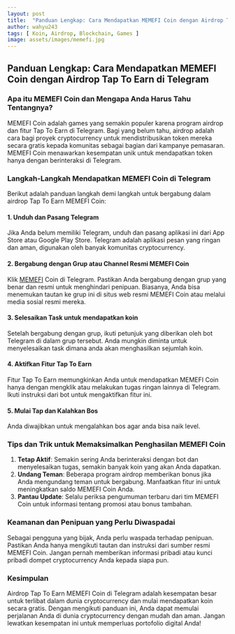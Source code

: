 ```yaml
---
layout: post
title:  "Panduan Lengkap: Cara Mendapatkan MEMEFI Coin dengan Airdrop Tap To Earn di Telegram"
author: wahyu243
tags: [ Koin, Airdrop, Blockchain, Games ]
image: assets/images/memefi.jpg
---
```


## **Panduan Lengkap: Cara Mendapatkan MEMEFI Coin dengan Airdrop Tap To Earn di Telegram**

### **Apa itu MEMEFI Coin dan Mengapa Anda Harus Tahu Tentangnya?**

MEMEFI Coin adalah games yang semakin populer karena program airdrop dan fitur Tap To Earn di Telegram. Bagi yang belum tahu, airdrop adalah cara bagi proyek cryptocurrency untuk mendistribusikan token mereka secara gratis kepada komunitas sebagai bagian dari kampanye pemasaran. MEMEFI Coin menawarkan kesempatan unik untuk mendapatkan token hanya dengan berinteraksi di Telegram. 

### **Langkah-Langkah Mendapatkan MEMEFI Coin di Telegram**

Berikut adalah panduan langkah demi langkah untuk bergabung dalam airdrop Tap To Earn MEMEFI Coin:

#### **1. Unduh dan Pasang Telegram**

Jika Anda belum memiliki Telegram, unduh dan pasang aplikasi ini dari App Store atau Google Play Store. Telegram adalah aplikasi pesan yang ringan dan aman, digunakan oleh banyak komunitas cryptocurrency.

#### **2. Bergabung dengan Grup atau Channel Resmi MEMEFI Coin**

Klik [MEMEFI](https://t.me/memefi_coin_bot/main?startapp=r_df6d262826 "Memefi Bot") Coin di Telegram. Pastikan Anda bergabung dengan grup yang benar dan resmi untuk menghindari penipuan. Biasanya, Anda bisa menemukan tautan ke grup ini di situs web resmi MEMEFI Coin atau melalui media sosial resmi mereka.

#### **3. Selesaikan Task untuk mendapatkan koin**

Setelah bergabung dengan grup, ikuti petunjuk yang diberikan oleh bot Telegram di dalam grup tersebut. Anda mungkin diminta untuk menyelesaikan task dimana anda akan menghasilkan sejumlah koin. 

#### **4. Aktifkan Fitur Tap To Earn**

Fitur Tap To Earn memungkinkan Anda untuk mendapatkan MEMEFI Coin hanya dengan mengklik atau melakukan tugas ringan lainnya di Telegram. Ikuti instruksi dari bot untuk mengaktifkan fitur ini.

#### **5. Mulai Tap dan Kalahkan Bos**

Anda diwajibkan untuk mengalahkan bos agar anda bisa naik level.

### **Tips dan Trik untuk Memaksimalkan Penghasilan MEMEFI Coin**

1. **Tetap Aktif**: Semakin sering Anda berinteraksi dengan bot dan menyelesaikan tugas, semakin banyak koin yang akan Anda dapatkan.
2. **Undang Teman**: Beberapa program airdrop memberikan bonus jika Anda mengundang teman untuk bergabung. Manfaatkan fitur ini untuk meningkatkan saldo MEMEFI Coin Anda.
3. **Pantau Update**: Selalu periksa pengumuman terbaru dari tim MEMEFI Coin untuk informasi tentang promosi atau bonus tambahan.

### **Keamanan dan Penipuan yang Perlu Diwaspadai**

Sebagai pengguna yang bijak, Anda perlu waspada terhadap penipuan. Pastikan Anda hanya mengikuti tautan dan instruksi dari sumber resmi MEMEFI Coin. Jangan pernah memberikan informasi pribadi atau kunci pribadi dompet cryptocurrency Anda kepada siapa pun.

### **Kesimpulan**

Airdrop Tap To Earn MEMEFI Coin di Telegram adalah kesempatan besar untuk terlibat dalam dunia cryptocurrency dan mulai mendapatkan koin secara gratis. Dengan mengikuti panduan ini, Anda dapat memulai perjalanan Anda di dunia cryptocurrency dengan mudah dan aman. Jangan lewatkan kesempatan ini untuk memperluas portofolio digital Anda!

